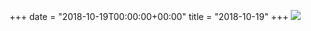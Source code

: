 +++
date = "2018-10-19T00:00:00+00:00"
title = "2018-10-19"
+++
<img class="img-fluid" src="/2018-10-19.jpg" />

